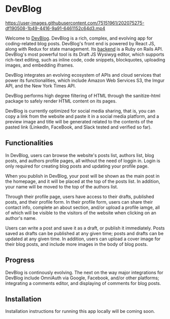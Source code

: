 # DevBlog 

https://user-images.githubusercontent.com/75151961/202075275-df190508-1b49-4416-9a91-6461152c64d3.mp4

Welcome to [DevBlog](https://devblog.dev/). DevBlog is a rich, complex, and evolving app for coding-related blog posts. DevBlog's front end is powered by React JS, along with Redux for state management. Its [backend](https://github.com/mmartinezluis/devblog-backend-postgres) is a Ruby on Rails API. DevBlog's most powerful tool is its Draft JS Wysiwyg editor, which supports rich-text editing, such as inline code, code snippets, blockquotes, uploading images, and embedding iframes. 

DevBlog integrates an evolving ecosystem of APIs and cloud services that power its functionalities, which include Amazon Web Services S3, the Imgur API, and the New York Times API. 

DevBlog performs high degree filtering of HTML through the sanitize-html package to safely render HTML content on its pages. 

DevBlog is currently optimized for social media sharing, that is, you can copy a link from the website and paste it in a social media platform, and a preview image and title will be generated related to the contents of the pasted link (LinkedIn, FaceBook, and Slack tested and verified so far). 

## Functionalities
In DevBlog, users can browse the website's posts list, authors list, blog posts, and authors profile pages, all without the need of loggin in. Login is only required for creating blog posts and updating your profile page. 

When you publish in DevBlog, your post will be shown as the main post in the homepage, and it will be placed at the top of the posts list. In addition, your name will be moved to the top of the authors list. 

Through their profile page, users have access to their drafts, published posts, and their profile form. In their profile form, users can share their contact info, complete an about section, and/or upload a profile iamge, all of which will be visible to the visitors of the website when clicking on an author's name. 

Users can write a post and save it as a draft, or publish it immediately. Posts saved as drafts can be published at any given time; posts and drafts can be updated at any given time. In addition, users can upload a cover image for their blog posts, and include more images in the body of blog posts. 

## Progress
DevBlog is continously evolving. The next on the way major integrations for DevBlog include OmniAuth via Google, Facebook, and/or other platforms; integrating a comments editor, and displaying of comments for blog posts. 

## Installation
Installation instructions for running this app locally will be coming soon.